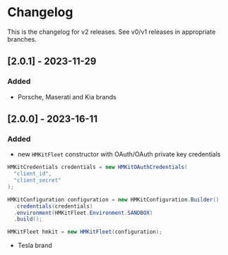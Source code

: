 # Changelog

This is the changelog for v2 releases. See v0/v1 releases in appropriate branches.

## [2.0.1] - 2023-11-29

### Added

- Porsche, Maserati and Kia brands

## [2.0.0] - 2023-16-11

### Added
- new `HMKitFleet` constructor with OAuth/OAuth private key credentials

```java
HMKitCredentials credentials = new HMKitOAuthCredentials(
  "client_id",
  "client_secret"
);

HMKitConfiguration configuration = new HMKitConfiguration.Builder()
  .credentials(credentials)
  .environment(HMKitFleet.Environment.SANDBOX)
  .build();

HMKitFleet hmkit = new HMKitFleet(configuration);
```

- Tesla brand
